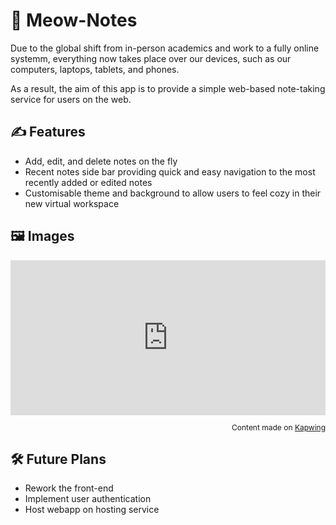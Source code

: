# 📓 Meow-Notes

Due to the global shift from in-person academics and work to a fully online systemm, everything now takes place over our devices, such as our computers, laptops, tablets, and 
phones. 

As a result, the aim of this app is to provide a simple web-based note-taking service for users on the web. 

## ✍️ Features
- Add, edit, and delete notes on the fly
- Recent notes side bar providing quick and easy navigation to the most recently added or edited notes
- Customisable theme and background to allow users to feel cozy in their new virtual workspace

## 🖼️ Images
<div style="height: 0; padding-bottom: calc(49.23%); position:relative; width: 100%;"><iframe allow="autoplay; gyroscope;" allowfullscreen height="100%" referrerpolicy="strict-origin" src="https://www.kapwing.com/e/6211b6e545eea800c7f6842f" style="border:0; height:100%; left:0; overflow:hidden; position:absolute; top:0; width:100%" title="Embedded content made on Kapwing" width="100%"></iframe></div><p style="font-size: 12px; text-align: right;">Content made on <a href="https://www.kapwing.com/" target="_blank" rel="noopener noreferrer">Kapwing</a></p>

## 🛠️ Future Plans
- Rework the front-end
- Implement user authentication
- Host webapp on hosting service
